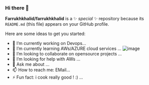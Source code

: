### Hi there 👋


**Farrukhkhalid/farrukhkhalid** is a ✨ _special_ ✨ repository because its `README.md` (this file) appears on your GitHub profile.

Here are some ideas to get you started:

- 🔭 I’m currently working on Devops...
- 🌱 I’m currently learning AWs/AZURE cloud services ...     ![image](https://media2.giphy.com/media/qgQUggAC3Pfv687qPC/giphy.gif?cid=ecf05e47atdyru3zbqeqxnszqs57x9ry67q7bku4ujypzc15&rid=giphy.gif&ct=g)
- 👯 I’m looking to collaborate on opensource projects ...
- 🤔 I’m looking for help with AWs ...
- 💬 Ask me about ...
- 📫 How to reach me: EMail...
- ⚡ Fun fact: i cook really good ! :) ...




